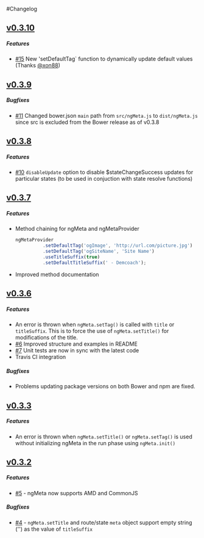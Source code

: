 #Changelog

## [v0.3.10](https://github.com/vinaygopinath/ngMeta/releases/tag/v0.3.10)

##### Features

* [#15](https://github.com/vinaygopinath/ngMeta/issues/15) New 'setDefaultTag` function to dynamically update default values (Thanks [@xon88](https://github.com/xon88))

## [v0.3.9](https://github.com/vinaygopinath/ngMeta/releases/tag/v0.3.9)

##### Bugfixes

* [#11](https://github.com/vinaygopinath/ngMeta/issues/11) Changed bower.json `main` path from `src/ngMeta.js` to `dist/ngMeta.js` since src is excluded from the Bower release as of v0.3.8

## [v0.3.8](https://github.com/vinaygopinath/ngMeta/releases/tag/v0.3.8)

##### Features

* [#10](https://github.com/vinaygopinath/ngMeta/issues/10) `disableUpdate` option to disable $stateChangeSuccess updates for particular states (to be used in conjuction with state resolve functions)

## [v0.3.7](https://github.com/vinaygopinath/ngMeta/releases/tag/v0.3.7)

##### Features
* Method chaining for ngMeta and ngMetaProvider
  ```javascript
  ngMetaProvider
            .setDefaultTag('ogImage', 'http://url.com/picture.jpg')
            .setDefaultTag('ogSiteName', 'Site Name')
            .useTitleSuffix(true)
            .setDefaultTitleSuffix(' - Demcoach');
  ```
* Improved method documentation

## [v0.3.6](https://github.com/vinaygopinath/ngMeta/releases/tag/v0.3.6)

##### Features
* An error is thrown when `ngMeta.setTag()` is called with `title` or `titleSuffix`. This is to force the use of `ngMeta.setTitle()` for modifications of the title.
* [#6](https://github.com/vinaygopinath/ngMeta/issues/6) Improved structure and examples in README
* [#7](https://github.com/vinaygopinath/ngMeta/issues/7) Unit tests are now in sync with the latest code
* Travis CI integration

##### Bugfixes
* Problems updating package versions on both Bower and npm are fixed.

## [v0.3.3](https://github.com/vinaygopinath/ngMeta/releases/tag/v0.3.3)

##### Features
* An error is thrown when `ngMeta.setTitle()` or `ngMeta.setTag()` is used without initializing ngMeta in the run phase using `ngMeta.init()`

## [v0.3.2](https://github.com/vinaygopinath/ngMeta/releases/tag/v0.3.2)

##### Features
* [#5](https://github.com/vinaygopinath/ngMeta/issues/5) - ngMeta now supports AMD and CommonJS

##### Bugfixes
* [#4](https://github.com/vinaygopinath/ngMeta/issues/4) - `ngMeta.setTitle` and route/state `meta` object support empty string ('') as the value of `titleSuffix`